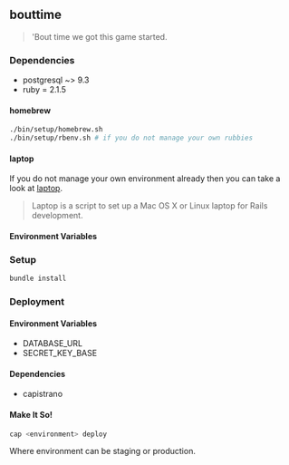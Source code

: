 ## bouttime

> 'Bout time we got this game started.

### Dependencies

* postgresql ~> 9.3
* ruby = 2.1.5

#### homebrew

```bash
./bin/setup/homebrew.sh
./bin/setup/rbenv.sh # if you do not manage your own rubbies
```

#### laptop

If you do not manage your own environment already then you can take a look at [laptop](https://github.com/wiserstudios/laptop).

> Laptop is a script to set up a Mac OS X or Linux laptop for Rails development.

#### Environment Variables

### Setup

```bash
bundle install
```

### Deployment

#### Environment Variables

* DATABASE_URL
* SECRET_KEY_BASE

#### Dependencies

* capistrano

#### Make It So!

```bash
cap <environment> deploy
```

Where environment can be staging or production.
